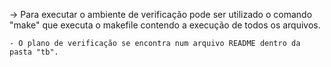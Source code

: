-> Para executar o ambiente de verificação pode ser utilizado o comando "make" que executa o makefile contendo a execução de todos os arquivos.

    - O plano de verificação se encontra num arquivo README dentro da pasta "tb".


